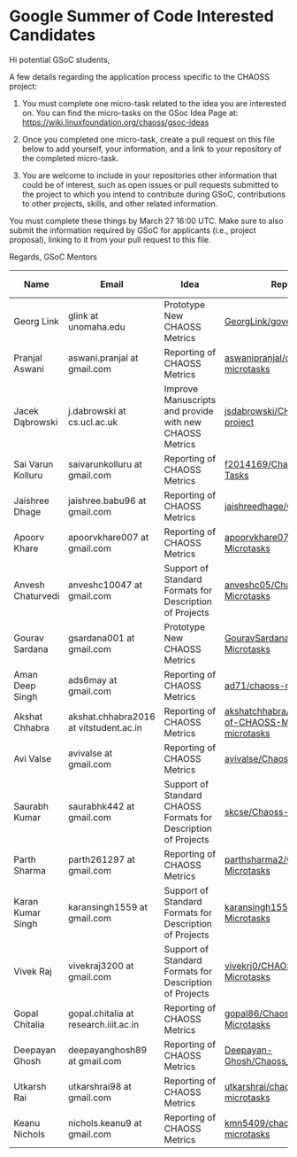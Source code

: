 # Google Summer of Code Interested Candidates

Hi potential GSoC students,

A few details regarding the application process specific to the CHAOSS project:

1) You must complete one micro-task related to the idea you are interested on. You can find the micro-tasks on the GSoc Idea Page at: https://wiki.linuxfoundation.org/chaoss/gsoc-ideas

2) Once you completed one micro-task, create a pull request on this file below to add yourself, your information, and a link to your repository of the completed micro-task.

3) You are welcome to include in your repositories other information that could be of interest, such as open issues or pull requests submitted to the project to which you intend to contribute during GSoC, contributions to other projects, skills, and other related information.

You must complete these things by March 27 16:00 UTC. Make sure to also submit the information required by GSoC for applicants (i.e., project proposal), linking to it from your pull request to this file.

Regards,
GSoC Mentors 


| Name | Email | Idea | Repo | Project Proposal |
| --- | --- | --- | --- | --- |
| Georg Link | glink at unomaha.edu | Prototype New CHAOSS Metrics | [GeorgLink/governance](https://github.com/GeorgLink/governance) | [none](https://wiki.linuxfoundation.org/chaoss/gsoc-ideas) |
| Pranjal Aswani | aswani.pranjal at gmail.com | Reporting of CHAOSS Metrics | [aswanipranjal/chaoss-microtasks](https://github.com/aswanipranjal/chaoss-microtasks) | [Proposal Link](https://docs.google.com/document/d/1VXV_SOazs299KF9_TPRE7FNvJ4ZytkmQYJCT0X4DSgg/edit?usp=sharing) |
| Jacek Dąbrowski | j.dabrowski at cs.ucl.ac.uk | Improve Manuscripts and provide with new CHAOSS Metrics | [jsdabrowski/CHAOSS-project](https://github.com/jsdabrowski/CHAOSS-project) | To-Do |
| Sai Varun Kolluru | saivarunkolluru at gmail.com | Reporting of CHAOSS Metrics | [f2014169/Chaoss-Micro-Tasks](https://github.com/f2014169/Chaoss-Micro-Tasks) | To-Do |
| Jaishree Dhage | jaishree.babu96 at gmail.com | Reporting of CHAOSS Metrics | [jaishreedhage/Chaoss](https://github.com/jaishreedhage/Chaoss) | To-Do |
| Apoorv Khare | apoorvkhare007 at gmail.com | Reporting of CHAOSS Metrics | [apoorvkhare07/Chaoss-Microtasks](https://github.com/apoorvkhare07/Chaoss-Microtasks)| To-Do |
| Anvesh Chaturvedi | anveshc10047 at gmail.com | Support of Standard Formats for Description of Projects | [anveshc05/Chaoss-Microtasks](https://github.com/anveshc05/Chaoss-Microtasks) | [Proposal Link](https://docs.google.com/document/d/1inFSnbuonvLZ6s5Pbls0mbylESv7swsmhjYJqOnz7f0/edit?usp=sharing) |
| Gourav Sardana | gsardana001 at gmail.com | Prototype New CHAOSS Metrics | [GouravSardana/Chaoss-Microtasks](https://github.com/GouravSardana/chaoss-microtask) | To-Do |
| Aman Deep Singh | ads6may at gmail.com | Reporting of CHAOSS Metrics | [ad71/chaoss-microtasks](https://github.com/ad71/chaoss-microtasks) | To-Do |
| Akshat Chhabra | akshat.chhabra2016 at vitstudent.ac.in | Reporting of CHAOSS Metrics | [akshatchhabra/Reporting-of-CHAOSS-Metrics-microtasks](https://github.com/akshatchhabra/Reporting-of-CHAOSS-Metrics-microtasks) | To-Do |
| Avi Valse | avivalse at gmail.com | Reporting of CHAOSS Metrics | [avivalse/Chaoss](https://github.com/avivalse/Chaoss) | To do|
| Saurabh Kumar | saurabhk442 at gmail.com | Support of Standard CHAOSS Formats for Description of Projects | [skcse/Chaoss-Microtasks](https://github.com/skcse/Chaoss-Microtasks) | [Proposal Link](https://docs.google.com/document/d/1OD6UStCFA33Y_h-4R_Nu3YiUSOGBWN-y2JVd5TSxDzk/edit?usp=sharing) |
| Parth Sharma | parth261297 at gmail.com | Reporting of CHAOSS Metrics | [parthsharma2/CHAOSS-Microtasks](https://github.com/parthsharma2/CHAOSS-Microtasks) | To-Do |
| Karan Kumar Singh | karansingh1559 at gmail.com | Support of Standard Formats for Description of Projects | [karansingh1559/CHAOSS-Microtasks](https://github.com/karansingh1559/CHAOSS-Microtasks) | [Proposal Link](https://docs.google.com/document/d/1i-FYpA8ri5sfHaktbi1NseRge4_-E6diLjQWDNNCeSg/edit?usp=sharing) |
| Vivek Raj | vivekraj3200 at gmail.com | Support of Standard Formats for Description of Projects | [vivekrj0/CHAOSS-Microtasks](https://github.com/vivekrj0/CHAOSS-Microtasks) | [Proposal Link](https://docs.google.com/document/d/1Xc8Uda2Y18QV6C8bFVqWtvomzoLAZaFt0rmcJuT6mR4/edit?usp=sharing) |
| Gopal Chitalia | gopal.chitalia at research.iiit.ac.in | Reporting of CHAOSS Metrics | [gopal86/Chaoss-Microtasks](https://github.com/gopal86/Chaoss-Microtasks) | To-Do |
| Deepayan Ghosh | deepayanghosh89 at gmail.com | Reporting of CHAOSS Metrics | [Deepayan-Ghosh/Chaoss_Microtasks](https://github.com/Deepayan-Ghosh/CHAOSS_Microtasks.git)| [Proposal](https://github.com/Deepayan-Ghosh/CHAOSS_Microtasks/blob/master/GSoC%20Proposal/Proposal.pdf) |
| Utkarsh Rai | utkarshrai98 at gmail.com | Reporting of CHAOSS Metrics | [utkarshrai/chaoss-microtasks](https://github.com/utkarshrai/chaoss-microtasks)| [Proposal](https://docs.google.com/document/d/1sHxQ7DnfMpFJlvP-Ny1fh4MaxlL2ymfrGmwfD0PMMbQ/edit?usp=sharing) |
| Keanu Nichols | nichols.keanu9 at gmail.com | Reporting of CHAOSS Metrics | [kmn5409/chaoss-microtasks](https://github.com/kmn5409/chaoss-microtasks) | [Proposal Link](https://docs.google.com/document/d/1KkPatOXh4smNPpUmwnLWogWkBUOI2HbVyzgfxdSweHA/edit?usp=sharing) |
